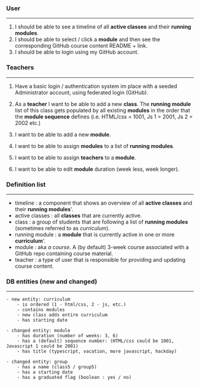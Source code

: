 
### User
---
1. I should be able to see a timeline of all **active classes** and their **running modules**.
2. I should be able to select / click a **module** and then see the corresponding GitHub course content README + link.
3. I should be able to login using my GitHub account.


### Teachers
---
1. Have a basic login / authentication system im place with a seeded Administrator account, using federated login (GitHub).
2. As a **teacher** I want to be able to add a new **class**. The **running module** list of this class gets populated by all existing **modules** in the order that the **module sequence** defines (i.e. HTML/css = 1001, Js 1 = 2001, Js 2 = 2002 etc.)

3. I want to be able to add a new **module**.
4. I want to be able to assign **modules** to a list of **running modules**.
5. I want to be able to assign **teachers** to a **module**.
6. I want to be able to edit **module** duration (week less, week longer).


### Definition list
---
- timeline : a component that shows an overview of all **active classes** and their **running modules**'.
- active classes : all **classes** that are currently active.
- class : a group of students that are following a list of **running modules** (sometimes referred to as *curriculum*).
- running module : a **module** that is currently active in one or more **curriculum**'.
- module : aka *a course*. A (by default) 3-week course associated with a GitHub repo containing course material.
- teacher : a type of user that is responsible for providing and updating course content.

### DB entities (new and changed)
---

    - new entity: curriculum
        - is ordered (1 - html/css, 2 - js, etc.)
        - contains modules
        - new class adds entire curriculum
        - has starting date

    - changed entity: module
        - has duration (number of weeks: 3, 6)
        - has a (default) sequence number: (HTML/css could be 1001, Javascript 1 could be 2001)
        - has title (typescript, vacation, more javascript, hackday)
        
    - changed entity: group
        - has a name (class5 / group5)
        - has a starting date
        - has a graduated flag (boolean : yes / no)
